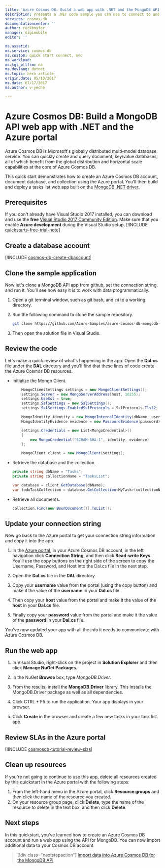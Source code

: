 ```yaml
---
title: 'Azure Cosmos DB: Build a web app with .NET and the MongoDB API | Azure'
description: Presents a .NET code sample you can use to connect to and query the Azure Cosmos DB MongoDB API
services: cosmos-db
documentationcenter: ''
author: rockboyfor
manager: digimobile
editor: ''

ms.assetid: 
ms.service: cosmos-db
ms.custom: quick start connect, mvc
ms.workload: 
ms.tgt_pltfrm: na
ms.devlang: dotnet
ms.topic: hero-article
origin.date: 05/10/2017
ms.date: 07/17/2017
ms.author: v-yeche

---
```

# Azure Cosmos DB: Build a MongoDB API web app with .NET and the Azure portal

Azure Cosmos DB is Microsoft's globally distributed multi-model database service. You can quickly create and query document, key/value databases, all of which benefit from the global distribution and horizontal scale capabilities at the core of Azure Cosmos DB. 

This quick start demonstrates how to create an Azure Cosmos DB account, document database, and collection using the Azure portal. You'll then build and deploy a tasks list web app built on the [MongoDB .NET driver](https://docs.mongodb.com/ecosystem/drivers/csharp/). 

## Prerequisites

If you don't already have Visual Studio 2017 installed, you can download and use the **free** [Visual Studio 2017 Community Edition](https://www.visualstudio.com/downloads/). Make sure that you enable **Azure development** during the Visual Studio setup.
[!INCLUDE [quickstarts-free-trial-note](../../includes/quickstarts-free-trial-note.md)]

<a id="create-account"></a>
## Create a database account

[!INCLUDE [cosmos-db-create-dbaccount](../../includes/cosmos-db-create-dbaccount-mongodb.md)]

## Clone the sample application

Now let's clone a MongoDB API app from github, set the connection string, and run it. You'll see how easy it is to work with data programmatically. 

1. Open a git terminal window, such as git bash, and `cd` to a working directory.  

2. Run the following command to clone the sample repository. 

    ```bash
    git clone https://github.com/Azure-Samples/azure-cosmos-db-mongodb-dotnet-getting-started.git
    ```

3. Then open the solution file in Visual Studio. 

## Review the code

Let's make a quick review of what's happening in the app. Open the **Dal.cs** file under the **DAL** directory and you'll find that these lines of code create the Azure Cosmos DB resources. 

* Initialize the Mongo Client.

    ```cs
        MongoClientSettings settings = new MongoClientSettings();
        settings.Server = new MongoServerAddress(host, 10255);
        settings.UseSsl = true;
        settings.SslSettings = new SslSettings();
        settings.SslSettings.EnabledSslProtocols = SslProtocols.Tls12;

        MongoIdentity identity = new MongoInternalIdentity(dbName, userName);
        MongoIdentityEvidence evidence = new PasswordEvidence(password);

        settings.Credentials = new List<MongoCredential>()
        {
            new MongoCredential("SCRAM-SHA-1", identity, evidence)
        };

        MongoClient client = new MongoClient(settings);
    ```

* Retrieve the database and the collection.

    ```cs
    private string dbName = "Tasks";
    private string collectionName = "TasksList";

    var database = client.GetDatabase(dbName);
    var todoTaskCollection = database.GetCollection<MyTask>(collectionName);
    ```

* Retrieve all documents.

    ```cs
    collection.Find(new BsonDocument()).ToList();
    ```

## Update your connection string

Now go back to the Azure portal to get your connection string information and copy it into the app.

1. In the [Azure portal](http://portal.azure.cn/), in your Azure Cosmos DB account, in the left navigation click **Connection String**, and then click **Read-write Keys**. You'll use the copy buttons on the right side of the screen to copy the Username, Password, and Host into the Dal.cs file in the next step.

2. Open the **Dal.cs** file in the **DAL** directory. 

3. Copy your **username** value from the portal (using the copy button) and make it the value of the **username** in your **Dal.cs** file. 

4. Then copy your **host** value from the portal and make it the value of the **host** in your **Dal.cs** file. 

5. Finally copy your **password** value from the portal and make it the value of the **password** in your **Dal.cs** file. 

You've now updated your app with all the info it needs to communicate with Azure Cosmos DB. 

## Run the web app

1. In Visual Studio, right-click on the project in **Solution Explorer** and then click **Manage NuGet Packages**. 

2. In the NuGet **Browse** box, type *MongoDB.Driver*.

3. From the results, install the **MongoDB.Driver** library. This installs the MongoDB.Driver package as well as all dependencies.

4. Click CTRL + F5 to run the application. Your app displays in your browser. 

5. Click **Create** in the browser and create a few new tasks in your task list app.

## Review SLAs in the Azure portal

[!INCLUDE [cosmosdb-tutorial-review-slas](../../includes/cosmos-db-tutorial-review-slas.md)]

## Clean up resources

If you're not going to continue to use this app, delete all resources created by this quickstart in the Azure portal with the following steps:

1. From the left-hand menu in the Azure portal, click **Resource groups** and then click the name of the resource you created. 
2. On your resource group page, click **Delete**, type the name of the resource to delete in the text box, and then click **Delete**.

## Next steps

In this quickstart, you've learned how to create an Azure Cosmos DB account and run a web app using the API for MongoDB. You can now import additional data to your Cosmos DB account. 

> [!div class="nextstepaction"]
> [Import data into Azure Cosmos DB for the MongoDB API](mongodb-migrate.md)